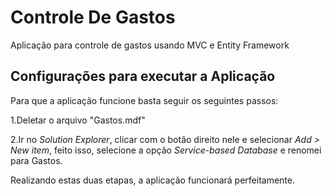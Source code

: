 # Controle De Gastos
Aplicação para controle de gastos usando MVC e Entity Framework

## Configurações para executar a Aplicação
Para que a aplicação funcione basta seguir os seguintes passos:  

1.Deletar o arquivo "Gastos.mdf"  

2.Ir no *Solution Explorer*, clicar com o botão direito nele e selecionar *Add > New item*, feito isso, selecione a opção *Service-based Database* e renomei para Gastos.

Realizando estas duas etapas, a aplicação funcionará perfeitamente.
